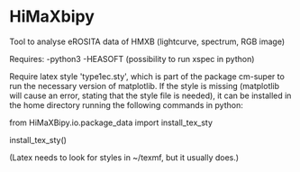 # HiMaXbipy
Tool to analyse eROSITA data of HMXB (lightcurve, spectrum, RGB image)

Requires:
-python3
-HEASOFT (possibility to run xspec in python)

Require latex style 'type1ec.sty', which is part of the package cm-super to run the necessary version of matplotlib.
If the style is missing (matplotlib will cause an error, stating that the style file is needed), it can be installed
in the home directory running the following commands in python:

from HiMaXBipy.io.package_data import install_tex_sty

install_tex_sty()

(Latex needs to look for styles in ~/texmf, but it usually does.)
